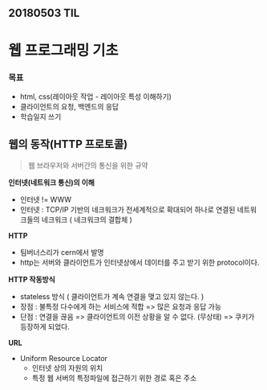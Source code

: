 ## 20180503 TIL

  

# 웹 프로그래밍 기초
### 목표
- html, css(레이아웃 작업 - 레이아웃 특성 이해하기)
- 클라이언트의 요청, 백엔드의 응답
- 학습일지 쓰기



## 웹의 동작(HTTP 프로토콜)
>  웹 브라우저와 서버간의 통신을 위한 규약


**인터넷(네트워크 통신)의 이해**

- 인터넷 != WWW
- 인터넷 : TCP/IP 기반의 네크워크가 전세계적으로 확대되어 하나로 연결된 네트워크들의 네크워크 ( 네크워크의 결합체 )

**HTTP**
- 팀버너스리가 cern에서 발명
- http는 서버와 클라이언트가 인터넷상에서 데이터를 주고 받기 위한 protocol이다. 

**HTTP 작동방식**
- stateless 방식 ( 클라이언트가 계속 연결을 맺고 있지 않는다. )
- 장점 : 불특정 다수에게 하는 서비스에 적합 => 많은 요청과 응답 가능
- 단점 : 연결을 끊음 => 클라이언트의 이전 상황을 알 수 없다. (무상태) 
	=> 쿠키가 등장하게 되었다.

**URL**
- Uniform Resource Locator
    - 인터넷 상의 자원의 위치
    - 특정 웹 서버의 특정파일에 접근하기 위한 경로 혹은 주소